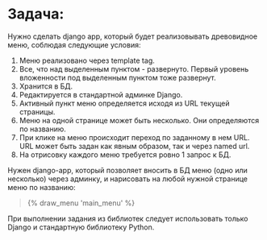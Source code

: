 # Задача:

Нужно сделать django app, который будет реализовывать древовидное меню, 
соблюдая следующие условия:

1) Меню реализовано через template tag.
2) Все, что над выделенным пунктом - развернуто. Первый уровень вложенности под выделенным пунктом тоже развернут.
3) Хранится в БД.
4) Редактируется в стандартной админке Django.
5) Активный пункт меню определяется исходя из URL текущей страницы.
6) Меню на одной странице может быть несколько. Они определяются по названию.
7) При клике на меню происходит переход по заданному в нем URL. URL может быть задан как явным образом, так и через named url.
8) На отрисовку каждого меню требуется ровно 1 запрос к БД.

Нужен django-app, который позволяет вносить в БД меню (одно или несколько) через админку, и нарисовать на любой нужной странице меню по названию:
  
> {% draw_menu 'main_menu' %}
 
При выполнении задания из библиотек следует использовать только Django и стандартную библиотеку Python.
